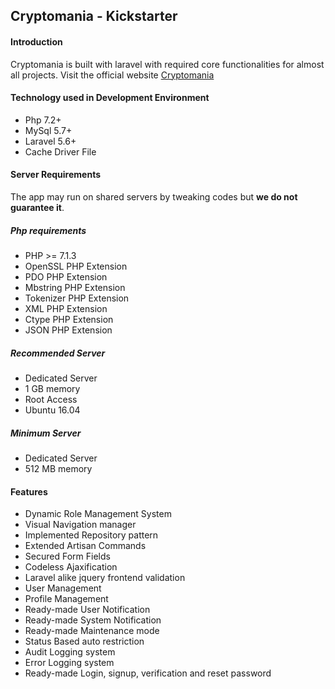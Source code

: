 ## Cryptomania - Kickstarter


#### Introduction

Cryptomania is built with laravel with required core functionalities for almost all projects. Visit the official website [Cryptomania](http://cryptomania.codemen.org)

#### Technology used in Development Environment

* Php 7.2+
* MySql 5.7+
* Laravel 5.6+
* Cache Driver File

#### Server Requirements

The app may run on shared servers by tweaking codes but **we do not guarantee it**.

##### Php requirements

* PHP &gt;= 7.1.3
* OpenSSL PHP Extension
* PDO PHP Extension
* Mbstring PHP Extension
* Tokenizer PHP Extension
* XML PHP Extension
* Ctype PHP Extension
* JSON PHP Extension
##### Recommended Server

* Dedicated Server
* 1 GB memory
* Root Access
* Ubuntu 16.04

##### Minimum Server

* Dedicated Server
* 512 MB memory

#### Features

* Dynamic Role Management System
* Visual Navigation manager
* Implemented Repository pattern
* Extended Artisan Commands
* Secured Form Fields
* Codeless Ajaxification
* Laravel alike jquery frontend validation
* User Management
* Profile Management
* Ready-made User Notification
* Ready-made System Notification
* Ready-made Maintenance mode
* Status Based auto restriction
* Audit Logging system
* Error Logging system
* Ready-made Login, signup, verification and reset password